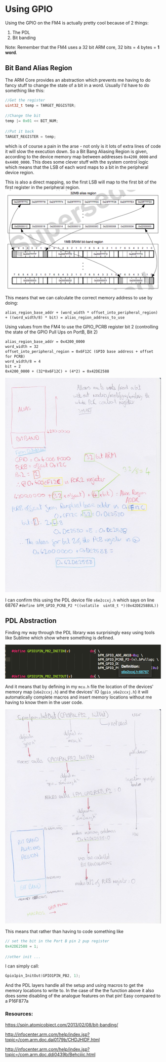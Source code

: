 # Using GPIO

Using the GPIO on the FM4 is actually pretty cool because of 2 things:
1. The PDL
2. Bit banding

Note: Remember that the FM4 uses a 32 bit ARM core, 32 bits = 4 bytes = **1 word**.

## Bit Band Alias Region
The ARM Core provides an abstraction which prevents me having to do fancy stuff to change the state of a bit in a word. Usually I'd have to do something like this:

```c
//Get the register
uint32_t temp = TARGET_REGISTER;

//Change the bit
temp |= 0x01 << BIT_NUM;

//Put it back
TARGET_REGISTER = temp;
```
which is of course a pain in the arse - not only is it lots of extra lines of code it will slow the execution down. So a Bit Bang Aliasing Region is given, according to the device memory map between addresses `0x4200_0000` and `0x4400_0000`. This does some clever stuff with the system control logic which means that the LSB of each word maps to a bit in the peripheral device region. 

This is also a direct mapping, so the first LSB will map to the first bit of the first register in the peripheral region. 
<img src="bit_mapping.png">

This means that we can calculate the correct memory address to use by doing:
```
alias_region_base_addr + (word_width * offset_into_peripheral_region) + ((word_width/8) * bit) = alias_region_address_to_use
```

Using values from the FM4 to use the GPIO_PCRB register bit 2 (controlling the state of the GPIO Pull Ups on PortB, Bit 2)
```
alias_region_base_addr = 0x4200_0000
word_width = 32 
offset_into_peripheral_region = 0x6F12C (GPIO base address + offset for PCRB)
word_width/8 = 4
bit = 2
0x4200_0000 + (32*0x6F12C) + (4*2) = 0x42DE2588

```
<img src="bit_band_drg.jpg" width="1000">

I can confirm this using the PDL device file `s6e2ccxj.h` which says on line 68767 `#define bFM_GPIO_PCRB_P2 *((volatile  uint8_t *)(0x42DE2588UL))`

## PDL Abstraction

Finding my way through the PDL library was surprisingly easy using tools like Sublime which show where something is defined.

<img src="subl.png">

And it means that by defining in my `mcu.h` file the location of the devices' memory map (`s6e2ccxj.h`) and the devices' IO (`gpio_s6e2ccxj.h`) it will automatically complete macros and insert memory locations without me having to know them in the user code. 

<img src="pdl.jpg" width="1000">

This means that rather than having to code something like
```c
// set the bit in the Port B pin 2 pup register
0x42DE2588 = 1; 

//other init ...
```
I can simply call:
```c
Gpio1pin_InitOut(GPIO1PIN_PB2, 1);
```

And the PDL layers handle all the setup and using macros to get the memory locations to write to. In the case of the the function above it also does some disabling of the analogue features on that pin! Easy compared to a P16F877a


### Resources:
https://spin.atomicobject.com/2013/02/08/bit-banding/

http://infocenter.arm.com/help/index.jsp?topic=/com.arm.doc.dai0179b/CHDJHIDF.html

http://infocenter.arm.com/help/index.jsp?topic=/com.arm.doc.ddi0439b/Behcjiic.html
